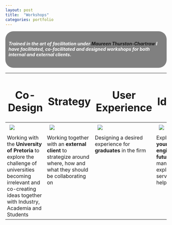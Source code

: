 ```yaml
---
layout: post
title:  "Workshops"
categories: portfolio
---
```

  <div style="background-color: gray; color: white; border-radius: 25px; padding:10px">
    <h5> Trained in the art of facilitation under <a ref="https://www.linkedin.com/in/maureenthurston/">Maureen Thurston-Chartraw</a> I have facilitated, co-facilitated and designed workshops for both internal and external clients.</h5>
  </div>

<table class="">
  <thead>
    <tr>
      <th><h1><center><a>Co-Design</a></center></h1></th>
      <th><h1><center><a>Strategy</a></center></h1></th>
      <th><h1><center><a>User Experience</a></center></h1></th>
      <th><h1><center><a>Ideation</a></center></h1></th>
    </tr>
  </thead>
  <tbody>
    <tr>
      <td><img src="{{ site.baseurl }}/assets/Workshop.jpg" style="max-width: 100%; padding:5px"></td>
      <td><img src="{{ site.baseurl }}/assets/Workshop1.jpg" style="max-width: 100%; padding:5px"></td>
      <td><img src="{{ site.baseurl }}/assets/Workshop2.jpg" style="max-width: 100%; padding:5px"></td>
      <td><img src="{{ site.baseurl }}/assets/Workshop3.jpg" style="max-width: 100%; padding:5px"></td>
    </tr>
    <tr>
      <td style="vertical-align: top; padding:5px">Working with the <strong>University of Pretoria</strong> to explore the challenge of universities becoming irrelevant and co-creating ideas together with Industry, Academia and Students</td>
      <td style="vertical-align: top; padding:5px">Working together with an <strong>external client</strong> to strategize around where, how and what they should be collaborating on</td>
      <td style="vertical-align: top; padding:5px">Designing a desired experience for <strong>graduates</strong> in the firm</td>
      <td style="vertical-align: top;padding:5px">Exploring a <strong>young engineer's future</strong>, allowing management to explore new service lines and help retain talent</td>
    </tr>
  </tbody>
</table>
<!--
You’ll find this post in your `_posts` directory. Go ahead and edit it and re-build the site to see your changes. You can rebuild the site in many different ways, but the most common way is to run `jekyll serve`, which launches a web server and auto-regenerates your site when a file is updated.

To add new posts, simply add a file in the `_posts` directory that follows the convention `YYYY-MM-DD-name-of-post.ext` and includes the necessary front matter. Take a look at the source for this post to get an idea about how it works.

Jekyll also offers powerful support for code snippets:

{% highlight ruby %}
def print_hi(name)
  puts "Hi, #{name}"
end
print_hi('Tom')
#=> prints 'Hi, Tom' to STDOUT.
{% endhighlight %}

Check out the [Jekyll docs][jekyll-docs] for more info on how to get the most out of Jekyll. File all bugs/feature requests at [Jekyll’s GitHub repo][jekyll-gh]. If you have questions, you can ask them on [Jekyll Talk][jekyll-talk].

[jekyll-docs]: http://jekyllrb.com/docs/home
[jekyll-gh]:   https://github.com/jekyll/jekyll
[jekyll-talk]: https://talk.jekyllrb.com/
-->
